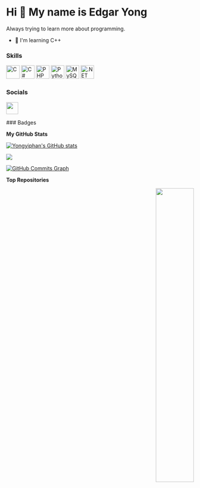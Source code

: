 Hi 👋 My name is Edgar Yong
===========================

Always trying to learn more about programming.

* 🧠  I'm learning C++

### Skills

<p align="left">
<a href="https://docs.microsoft.com/en-us/cpp/?view=msvc-170" target="_blank" rel="noreferrer"><img src="https://raw.githubusercontent.com/danielcranney/readme-generator/main/public/icons/skills/c-colored.svg" width="36" height="36" alt="C" /></a>
<a href="https://docs.microsoft.com/en-us/dotnet/csharp/" target="_blank" rel="noreferrer"><img src="https://raw.githubusercontent.com/danielcranney/readme-generator/main/public/icons/skills/csharp-colored.svg" width="36" height="36" alt="C#" /></a>
<a href="https://www.php.net/" target="_blank" rel="noreferrer"><img src="https://raw.githubusercontent.com/danielcranney/readme-generator/main/public/icons/skills/php-colored.svg" width="36" height="36" alt="PHP" /></a>
<a href="https://www.python.org/" target="_blank" rel="noreferrer"><img src="https://raw.githubusercontent.com/danielcranney/readme-generator/main/public/icons/skills/python-colored.svg" width="36" height="36" alt="Python" /></a>
<a href="https://www.mysql.com/" target="_blank" rel="noreferrer"><img src="https://raw.githubusercontent.com/danielcranney/readme-generator/main/public/icons/skills/mysql-colored.svg" width="36" height="36" alt="MySQL" /></a>
<a href="https://dotnet.microsoft.com/en-us/" target="_blank" rel="noreferrer"><img src="https://raw.githubusercontent.com/danielcranney/readme-generator/main/public/icons/skills/dot-net-colored.svg" width="36" height="36" alt=".NET" /></a>
</p>

### Socials

<p align="left"> <a href="https://www.github.com/Yongyiphan" target="_blank" rel="noreferrer"><img src="https://raw.githubusercontent.com/danielcranney/readme-generator/main/public/icons/socials/github.svg" width="32" height="32" /></a></p>
### Badges

<b>My GitHub Stats</b>

<a href="http://www.github.com/Yongyiphan"><img src="https://github-readme-stats.vercel.app/api?username=Yongyiphan&show_icons=true&hide=&count_private=true&title_color=ec4899&text_color=facc15&icon_color=0891b2&bg_color=181824&hide_border=true&show_icons=true" alt="Yongyiphan's GitHub stats" /></a>

<a href="http://www.github.com/Yongyiphan"><img src="https://github-readme-streak-stats.herokuapp.com/?user=Yongyiphan&stroke=facc15&background=181824&ring=ec4899&fire=ec4899&currStreakNum=facc15&currStreakLabel=ec4899&sideNums=facc15&sideLabels=facc15&dates=facc15&hide_border=true" /></a>

<a href="http://www.github.com/Yongyiphan"><img src="https://activity-graph.herokuapp.com/graph?username=Yongyiphan&bg_color=181824&color=facc15&line=0891b2&point=facc15&area_color=181824&area=true&hide_border=true&custom_title=GitHub%20Commits%20Graph" alt="GitHub Commits Graph" /></a>



<b>Top Repositories</b>

<div width="100%" align="center">
  <a href="https://github.com/Yongyiphan/ScrapyMSEA" align="right">
    <img align="right" width="45%" src="https://github-readme-stats.vercel.app/api/pin/?username=Yongyiphan&repo=ScrapyMSEA&title_color=ec4899&text_color=facc15&icon_color=0891b2&bg_color=181824&hide_border=true&locale=en" />
  </a>
</div>
<br /><br /><br /><br /><br /><br /><br />
